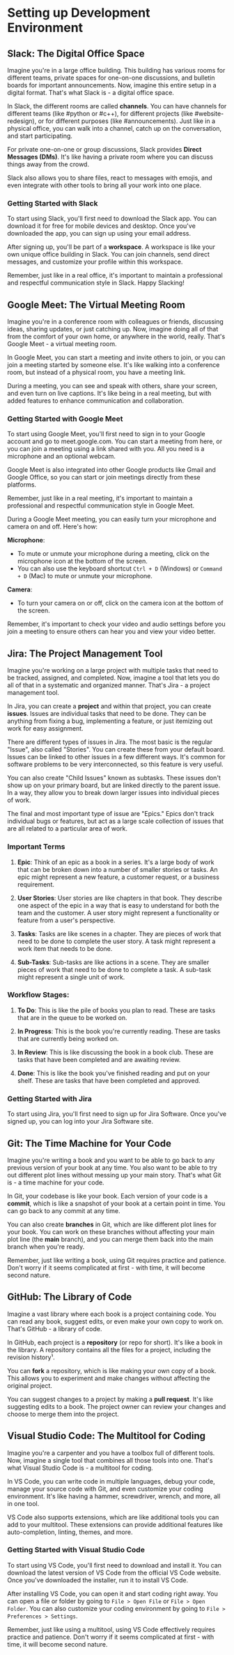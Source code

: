 # Setting up Development Environment

## Slack: The Digital Office Space

Imagine you're in a large office building. This building has various rooms for different teams, private spaces for one-on-one discussions, and bulletin boards for important announcements. Now, imagine this entire setup in a digital format. That's what Slack is - a digital office space.

In Slack, the different rooms are called **channels**. You can have channels for different teams (like #python or #c++), for different projects (like #website-redesign), or for different purposes (like #announcements). Just like in a physical office, you can walk into a channel, catch up on the conversation, and start participating.

For private one-on-one or group discussions, Slack provides **Direct Messages (DMs)**. It's like having a private room where you can discuss things away from the crowd.

Slack also allows you to share files, react to messages with emojis, and even integrate with other tools to bring all your work into one place.

### Getting Started with Slack

To start using Slack, you'll first need to download the Slack app. You can download it for free for mobile devices and desktop. Once you've downloaded the app, you can sign up using your email address.

After signing up, you'll be part of a **workspace**. A workspace is like your own unique office building in Slack. You can join channels, send direct messages, and customize your profile within this workspace.

Remember, just like in a real office, it's important to maintain a professional and respectful communication style in Slack. Happy Slacking!

## Google Meet: The Virtual Meeting Room

Imagine you're in a conference room with colleagues or friends, discussing ideas, sharing updates, or just catching up. Now, imagine doing all of that from the comfort of your own home, or anywhere in the world, really. That's Google Meet - a virtual meeting room.

In Google Meet, you can start a meeting and invite others to join, or you can join a meeting started by someone else. It's like walking into a conference room, but instead of a physical room, you have a meeting link.

During a meeting, you can see and speak with others, share your screen, and even turn on live captions. It's like being in a real meeting, but with added features to enhance communication and collaboration.

### Getting Started with Google Meet

To start using Google Meet, you'll first need to sign in to your Google account and go to meet.google.com. You can start a meeting from here, or you can join a meeting using a link shared with you. All you need is a microphone and an optional webcam.

Google Meet is also integrated into other Google products like Gmail and Google Office, so you can start or join meetings directly from these platforms.

Remember, just like in a real meeting, it's important to maintain a professional and respectful communication style in Google Meet.

During a Google Meet meeting, you can easily turn your microphone and camera on and off. Here's how:

**Microphone**:
- To mute or unmute your microphone during a meeting, click on the microphone icon at the bottom of the screen.
- You can also use the keyboard shortcut `Ctrl + D` (Windows) or `Command + D` (Mac) to mute or unmute your microphone.

**Camera**:
- To turn your camera on or off, click on the camera icon at the bottom of the screen.

Remember, it's important to check your video and audio settings before you join a meeting to ensure others can hear you and view your video better.

## Jira: The Project Management Tool

Imagine you're working on a large project with multiple tasks that need to be tracked, assigned, and completed. Now, imagine a tool that lets you do all of that in a systematic and organized manner. That's Jira - a project management tool.

In Jira, you can create a **project** and within that project, you can create **issues**. Issues are individual tasks that need to be done. They can be anything from fixing a bug, implementing a feature, or just itemizing out work for easy assignment.

There are different types of issues in Jira. The most basic is the regular "Issue", also called "Stories". You can create these from your default board. Issues can be linked to other issues in a few different ways. It's common for software problems to be very interconnected, so this feature is very useful.

You can also create "Child Issues" known as subtasks. These issues don't show up on your primary board, but are linked directly to the parent issue. In a way, they allow you to break down larger issues into individual pieces of work.

The final and most important type of issue are "Epics." Epics don't track individual bugs or features, but act as a large scale collection of issues that are all related to a particular area of work.

### Important Terms

1. **Epic**: Think of an epic as a book in a series. It's a large body of work that can be broken down into a number of smaller stories or tasks. An epic might represent a new feature, a customer request, or a business requirement.

2. **User Stories**: User stories are like chapters in that book. They describe one aspect of the epic in a way that is easy to understand for both the team and the customer. A user story might represent a functionality or feature from a user's perspective.

3. **Tasks**: Tasks are like scenes in a chapter. They are pieces of work that need to be done to complete the user story. A task might represent a work item that needs to be done.

4. **Sub-Tasks**: Sub-tasks are like actions in a scene. They are smaller pieces of work that need to be done to complete a task. A sub-task might represent a single unit of work.

### Workflow Stages:

1. **To Do**: This is like the pile of books you plan to read. These are tasks that are in the queue to be worked on.

2. **In Progress**: This is the book you're currently reading. These are tasks that are currently being worked on.

3. **In Review**: This is like discussing the book in a book club. These are tasks that have been completed and are awaiting review.

4. **Done**: This is like the book you've finished reading and put on your shelf. These are tasks that have been completed and approved.

### Getting Started with Jira

To start using Jira, you'll first need to sign up for Jira Software. Once you've signed up, you can log into your Jira Software site.

## Git: The Time Machine for Your Code

Imagine you're writing a book and you want to be able to go back to any previous version of your book at any time. You also want to be able to try out different plot lines without messing up your main story. That's what Git is - a time machine for your code.

In Git, your codebase is like your book. Each version of your code is a **commit**, which is like a snapshot of your book at a certain point in time. You can go back to any commit at any time.

You can also create **branches** in Git, which are like different plot lines for your book. You can work on these branches without affecting your main plot line (the **main** branch), and you can merge them back into the main branch when you're ready.

Remember, just like writing a book, using Git requires practice and patience. Don't worry if it seems complicated at first - with time, it will become second nature.

## GitHub: The Library of Code

Imagine a vast library where each book is a project containing code. You can read any book, suggest edits, or even make your own copy to work on. That's GitHub - a library of code.

In GitHub, each project is a **repository** (or repo for short). It's like a book in the library. A repository contains all the files for a project, including the revision history¹.

You can **fork** a repository, which is like making your own copy of a book. This allows you to experiment and make changes without affecting the original project.

You can suggest changes to a project by making a **pull request**. It's like suggesting edits to a book. The project owner can review your changes and choose to merge them into the project.

## Visual Studio Code: The Multitool for Coding

Imagine you're a carpenter and you have a toolbox full of different tools. Now, imagine a single tool that combines all those tools into one. That's what Visual Studio Code is - a multitool for coding.

In VS Code, you can write code in multiple languages, debug your code, manage your source code with Git, and even customize your coding environment. It's like having a hammer, screwdriver, wrench, and more, all in one tool.

VS Code also supports extensions, which are like additional tools you can add to your multitool. These extensions can provide additional features like auto-completion, linting, themes, and more.

### Getting Started with Visual Studio Code

To start using VS Code, you'll first need to download and install it. You can download the latest version of VS Code from the official VS Code website. Once you've downloaded the installer, run it to install VS Code.

After installing VS Code, you can open it and start coding right away. You can open a file or folder by going to `File > Open File` or `File > Open Folder`. You can also customize your coding environment by going to `File > Preferences > Settings`.

Remember, just like using a multitool, using VS Code effectively requires practice and patience. Don't worry if it seems complicated at first - with time, it will become second nature.



